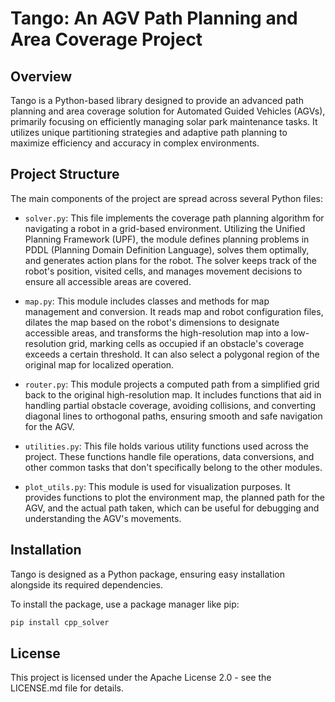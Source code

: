 # Tango: An AGV Path Planning and Area Coverage Project

## Overview

Tango is a Python-based library designed to provide an advanced path planning and area coverage solution for Automated Guided Vehicles (AGVs), primarily focusing on efficiently managing solar park maintenance tasks. It utilizes unique partitioning strategies and adaptive path planning to maximize efficiency and accuracy in complex environments.

## Project Structure

The main components of the project are spread across several Python files:

- `solver.py`: This file implements the coverage path planning algorithm for navigating a robot in a grid-based environment. Utilizing the Unified Planning Framework (UPF), the module defines planning problems in PDDL (Planning Domain Definition Language), solves them optimally, and generates action plans for the robot. The solver keeps track of the robot's position, visited cells, and manages movement decisions to ensure all accessible areas are covered.

- `map.py`: This module includes classes and methods for map management and conversion. It reads map and robot configuration files, dilates the map based on the robot's dimensions to designate accessible areas, and transforms the high-resolution map into a low-resolution grid, marking cells as occupied if an obstacle's coverage exceeds a certain threshold. It can also select a polygonal region of the original map for localized operation.

- `router.py`: This module projects a computed path from a simplified grid back to the original high-resolution map. It includes functions that aid in handling partial obstacle coverage, avoiding collisions, and converting diagonal lines to orthogonal paths, ensuring smooth and safe navigation for the AGV.

- `utilities.py`: This file holds various utility functions used across the project. These functions handle file operations, data conversions, and other common tasks that don't specifically belong to the other modules.

- `plot_utils.py`: This module is used for visualization purposes. It provides functions to plot the environment map, the planned path for the AGV, and the actual path taken, which can be useful for debugging and understanding the AGV's movements.

## Installation

Tango is designed as a Python package, ensuring easy installation alongside its required dependencies.

To install the package, use a package manager like pip:

```bash
pip install cpp_solver
```

## License

This project is licensed under the Apache License 2.0 - see the LICENSE.md file for details.